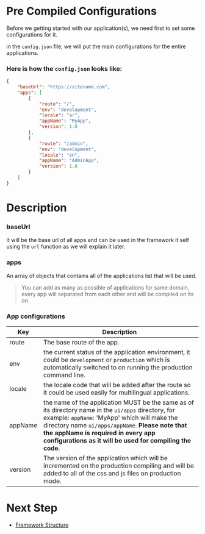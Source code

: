 # Pre Compiled Configurations
Before we getting started with our application(s), we need first to set some configurations for it.

in the `config.json` file, we will put the main configurations for the entire applications.

### Here is how the `config.json` looks like:

```json
{
    "baseUrl": "https://sitename.com", 
    "apps": [ 
        {
            "route": "/", 
            "env": "development", 
            "locale": "ar", 
            "appName": "MyApp", 
            "version": 1.0 
        },
        {
            "route": "/admin", 
            "env": "development", 
            "locale": "en", 
            "appName": "AdminApp", 
            "version": 1.0 
        }
    ]
}
```

# Description

### baseUrl
It will be the base url of all apps and can be used in the framework it self using the `url` function as we will explain it later.

### apps
An array of objects that contains all of the applications list that will be used.
> You can add as many as possible of applications for same domain, every app will separated from each other and will be compiled on its on.

### App configurations

| Key     | Description                                                                                                                                                                             |
| ------- | --------------------------------------------------------------------------------------------------------------------------------------------------------------------------------------- |
| route   | The base route of the app.                                                                                                                                                              |
| env     | the current status of the application environment, it could be `development` or `production` which is automatically switched to on running the production command line.                 |
| locale  | the locale code that will be added after the route so it could be used easily for multilingual applications.                                                                            |
| appName | the name of the application MUST be the same as of its directory name in the `ui/apps` directory, for example: `appName`: 'MyApp' which will make the directory name `ui/apps/appName`. **Please note that the appName is required in every app configurations as it will be used for compiling the code.** |
| version | The version of the application which will be incremented on the production compiling and will be added to all of the css and js files on production mode.                               |


# Next Step

- [Framework Structure](./framework-structure.md)